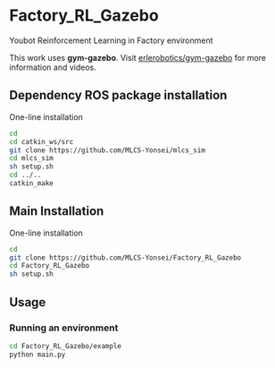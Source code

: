 # Factory_RL_Gazebo
Youbot Reinforcement Learning in Factory environment

This work uses **gym-gazebo**.
Visit [erlerobotics/gym-gazebo](https://github.com/erlerobot/gym-gazebo) for more information and videos.

## Dependency ROS package installation
One-line installation
```bash
cd
cd catkin_ws/src
git clone https://github.com/MLCS-Yonsei/mlcs_sim
cd mlcs_sim
sh setup.sh
cd ../..
catkin_make
```

## Main Installation
One-line installation
```bash
cd 
git clone https://github.com/MLCS-Yonsei/Factory_RL_Gazebo
cd Factory_RL_Gazebo
sh setup.sh
```

## Usage

### Running an environment

```bash
cd Factory_RL_Gazebo/example
python main.py
```